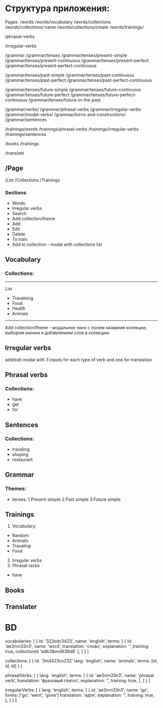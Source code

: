 # Структура приложения:

Pages:
/words
/words/vocabulary
/words/collections
/words/collections/:name
/words/collections/create
/words/trainings/

/phrasal-verbs

/irregular-verbs

/grammar
/grammar/tenses
/grammar/tenses/present-simple
/grammar/tenses/present-continuous
/grammar/tenses/present-perfect
/grammar/tenses/present-perfect-continuous

/grammar/tenses/past-simple
/grammar/tenses/past-continuous
/grammar/tenses/past-perfect
/grammar/tenses/past-perfect-continuous

/grammar/tenses/future-simple
/grammar/tenses/future-continuous
/grammar/tenses/future-perfect
/grammar/tenses/future-perfect-continuous
/grammar/tenses/future-in-the-past

/grammar/verbs/
/grammar/phrasal-verbs
/grammar/irregular-verbs
/grammar/modal-verbs/
/grammar/turns-and-constructions/
/grammar/sentences

/trainings/words
/trainings/phrasal-verbs
/trainings/irregular-verbs
/trainings/sentences

/books
/trainings

/translate

## /Page

/List
/Collections
/Trainings

### Sections

- Words
- Irregular verbs
- Search
- Add collection/theme
- Add
- Edit
- Delete
- To train
- Add to collection - modal with collections list

## Vocabulary

### Collections:

---

List

- Travaleing
- Food
- Health
- Animals

---

Add collection/theme - модальное окно с полем названия колекции,
выбором иконки и добавлением слов в колекцию

## Irregular verbs

add/edit modal with 3 inputs for each type of verb
and one for translation

## Phrasal verbs

### Collections:

- have
- get
- for

## Sentences

### Collections:

- travaling
- shoping
- restaurant

## Grammar

### Themes:

- tenses:
  1.Present simple
  2.Past simple
  3.Future simple

## Trainings

1. Vocabulary:

- Random
- Animals
- Travaling
- Food

2. Irregular verbs
3. Phrasal verbs

- have

## Books

## Translater

# BD

vocabularies: [
{
id: '323sdc3423',
name: 'english',
terms: [
{
id: 'ae3nrn33n3',
name: 'word',
translation: 'слово',
explanation: '',
training: true,
collectionId 'sdlk3lkmd939d8'
},
]
}
]

collections: [
{
id: '3m4423cx232'
lang: 'english',
name: 'animals',
terms: [id, id, id]
}
]

phrasalVerbs: [
{
lang: 'english',
terms: [
{
id: 'ae3nrn33n3',
name: 'phrasal verb',
translation: 'фразовый глагол',
explanation: '',
training: true,
},
]
}
]

irregularVerbs: [
{
lang: 'english',
terms: [
{
id: 'ae3nrn33n3',
name: 'go',
forms: ['go', 'went', 'gone']
translation: 'идти',
explanation: '',
training: true,
},
]
}
]
